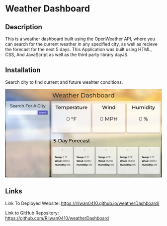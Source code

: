 # Weather Dashboard

## Description
This is a weather dashboard built using the OpenWeather API, where you can search for the current weather in any specified city, as well as recieve the forecast for the next 5 days. This Application was built using HTML, CSS, And JavaScript as well as the third party library dayJS.

## Installation

Search city to find current and future weahter conditions.

![alt text](./assets/imgs/live-website.png)


## Links
Link To Deployed Website:  https://rilwan0410.github.io/weatherDashboard/ 

Link to GitHub Repository: https://github.com/Rilwan0410/weatherDashboard